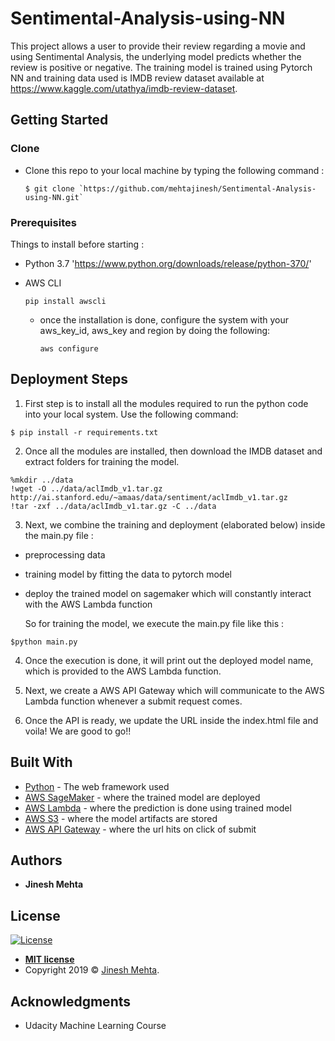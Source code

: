 # Sentimental-Analysis-using-NN

This project allows a user to provide their review regarding a movie and using Sentimental Analysis, the underlying model predicts whether the review is positive or negative. The training model is trained using Pytorch NN and training data used is IMDB review dataset available at https://www.kaggle.com/utathya/imdb-review-dataset.

## Getting Started

### Clone

- Clone this repo to your local machine by typing the following command :

  ```
  $ git clone `https://github.com/mehtajinesh/Sentimental-Analysis-using-NN.git`
  ```

### Prerequisites

Things to install before starting :

- Python 3.7 'https://www.python.org/downloads/release/python-370/'

- AWS CLI 

  ```pip install awscli```
  
  - once the installation is done, configure the system with your aws_key_id, aws_key and region by doing the following:
  
    ```aws configure```

## Deployment Steps

1. First step is to install all the modules required to run the python code into your local system. Use the following command:

  ```
  $ pip install -r requirements.txt
  ```
  
2. Once all the modules are installed, then download the IMDB dataset and extract folders for training the model.
  ```
  %mkdir ../data
  !wget -O ../data/aclImdb_v1.tar.gz http://ai.stanford.edu/~amaas/data/sentiment/aclImdb_v1.tar.gz
  !tar -zxf ../data/aclImdb_v1.tar.gz -C ../data
  ```
3. Next, we combine the training and deployment (elaborated below) inside the main.py file :
  - preprocessing data
  - training model by fitting the data to pytorch model
  - deploy the trained model on sagemaker which will constantly interact with the AWS Lambda function
  
    So for training the model, we execute the main.py file like this :
  ```
  $python main.py
  ```
4. Once the execution is done, it will print out the deployed model name, which is provided to the AWS Lambda function.

5. Next, we create a AWS API Gateway which will communicate to the AWS Lambda function whenever a submit request comes.

6. Once the API is ready, we update the URL inside the index.html file and voila! We are good to go!!

## Built With

* [Python](http://www.dropwizard.io/1.0.2/docs/) - The web framework used
* [AWS SageMaker](https://aws.amazon.com/sagemaker/) - where the trained model are deployed
* [AWS Lambda](https://aws.amazon.com/lambda/) - where the prediction is done using trained model
* [AWS S3](https://aws.amazon.com/s3/) - where the model artifacts are stored
* [AWS API Gateway](https://aws.amazon.com/api-gateway/) - where the url hits on click of submit

## Authors

* **Jinesh Mehta** 

## License

[![License](http://img.shields.io/:license-mit-blue.svg?style=flat-square)](http://badges.mit-license.org)

- **[MIT license](http://opensource.org/licenses/mit-license.php)**
- Copyright 2019 © <a href="http://jineshmehta.com" target="_blank">Jinesh Mehta</a>.

## Acknowledgments

* Udacity Machine Learning Course
